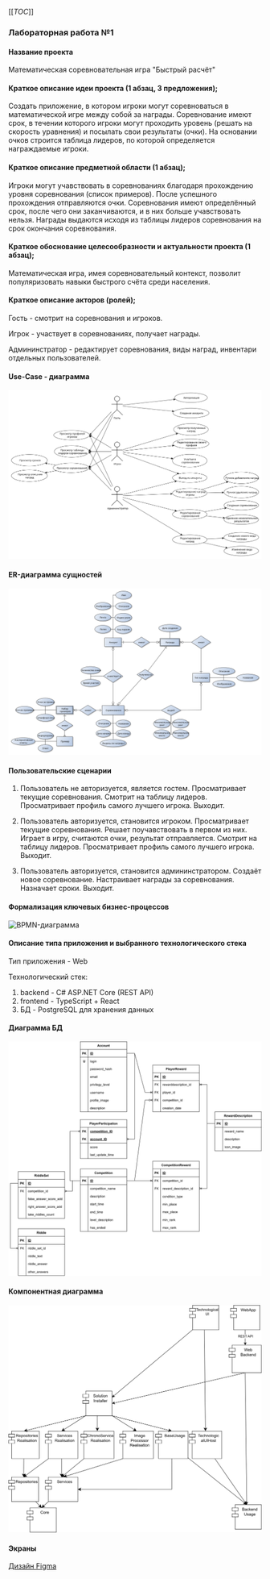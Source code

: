 [[_TOC_]]

### Лабораторная работа №1
#### Название проекта
Математическая соревновательная игра "Быстрый расчёт" 

#### Краткое описание идеи проекта (1 абзац, 3 предложения);
Создать приложение, в котором игроки могут соревноваться в математической игре между собой за награды. Соревнование имеют срок, в течении которого игроки могут проходить уровень (решать на скорость уравнения) и посылать свои результаты (очки). На основании очков строится таблица лидеров, по которой определяется награждаемые игроки. 

#### Краткое описание предметной области (1 абзац);
Игроки могут учавствовать в соревнованиях благодаря прохождению уровня соревнования (список примеров). После успешного прохождения отправляются очки.
Соревнования имеют определённый срок, после чего они заканчиваются, и в них больше учавствовать нельзя.
Награды выдаются исходя из таблицы лидеров соревнования на срок окончания соревнования. 

#### Краткое обоснование целесообразности и актуальности проекта (1 абзац);
Математическая игра, имея соревновательный контекст, позволит популяризовать навыки быстрого счёта среди населения.

#### Краткое описание акторов (ролей);
Гость - смотрит на соревнования и игроков.

Игрок - участвует в соревнованиях, получает награды.

Админинстратор - редактирует соревнования, виды наград, инвентари отдельных пользователей.

#### Use-Case - диаграмма 

![Use-case диаграмма](./img/usecase.svg)

#### ER-диаграмма сущностей

![ER-диаграмма](./img/erd.svg)

#### Пользовательские сценарии 
1. Пользователь не авторизуется, является гостем. Просматривает текущие соревнования. Смотрит на таблицу лидеров. Просматривает профиль самого лучшего игрока. Выходит.

2. Пользователь авторизуется, становится игроком. Просматривает текущие соревнования. Решает поучавствовать в первом из них. Играет в игру, считаются очки, результат отправляется. Смотрит на таблицу лидеров. Просматривает профиль самого лучшего игрока. Выходит.

3. Пользователь авторизуется, становится админинстратором. Создаёт новое соревнование. Настраивает награды за соревнования. Назначает сроки. Выходит.

#### Формализация ключевых бизнес-процессов 

![BPMN-диаграмма](./img/bpmn.png)

#### Описание типа приложения и выбранного технологического стека
Тип приложения - Web

Технологический стек:
1. backend - C# ASP.NET Core (REST API)
2. frontend - TypeScript + React
3. БД - PostgreSQL для хранения данных
#### Диаграмма БД
![BPMN-диаграмма](./img/db.svg)

#### Компонентная диаграмма
![toplevel](./img/components.svg)

#### Экраны

[Дизайн Figma](https://www.figma.com/design/u3cwzouwcNuMqz9DbHhPEJ/IdkFigma?node-id=0-1&t=L29h0HDqzmGNNvPT-1)

<!---
TODO
BPMN второй случай: игрок начинает соревнование заранее и потом ОШИБКА.

Компонентная диаграмма НЕ РАБОТАЕТ

Навигация в экранах для Web-приложения.

-->